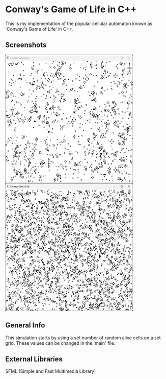 # Conway's Game of Life in C++
This is my implementation of the popular cellular automaton known as 'Conway's Game of Life' in C++.

## Screenshots
<p float="left">
    <img src="assets/screenshot_1.png" alt="Screenshot1" width="400" height="400">
    <img src="assets/screenshot_2.png" alt="Screenshot2" width="400" height="400">
</p>

## General Info
This simulation starts by using a set number of random alive cells on a set grid. These values can be changed in the 'main' file. 

## External Libraries
SFML (Simple and Fast Multimedia Library)
